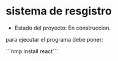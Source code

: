 <h1> sistema de resgistro </h1>

- Estado del proyecto: En construccion.

para ejecutar el programa debe poner:

´´´nmp install react´´´
